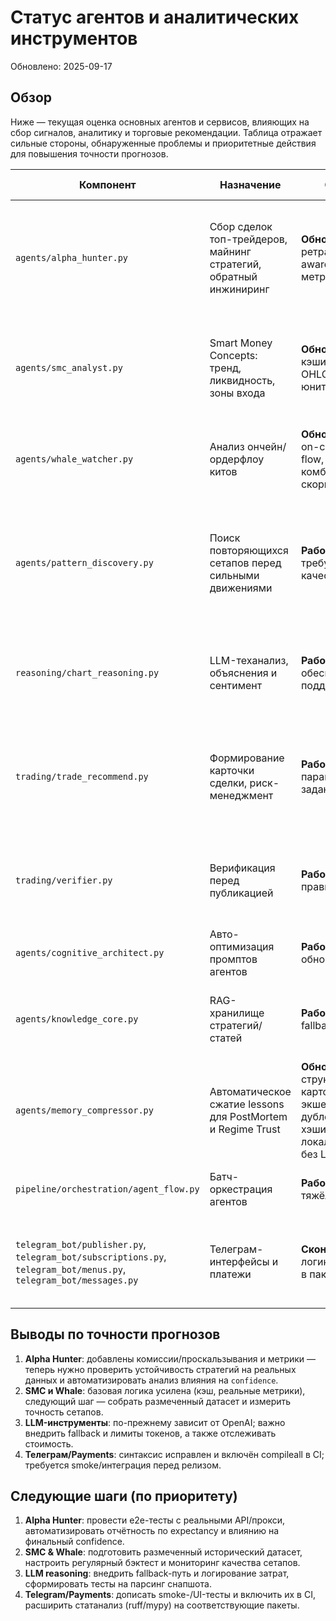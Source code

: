 # Статус агентов и аналитических инструментов

Обновлено: 2025-09-17

## Обзор

Ниже — текущая оценка основных агентов и сервисов, влияющих на сбор сигналов, аналитику и торговые рекомендации. Таблица отражает сильные стороны, обнаруженные проблемы и приоритетные действия для повышения точности прогнозов.

| Компонент | Назначение | Состояние | Риски/проблемы | Рекомендованные действия |
|-----------|------------|-----------|----------------|--------------------------|
| `agents/alpha_hunter.py` | Сбор сделок топ-трейдеров, майнинг стратегий, обратный инжиниринг | **Обновлён**: HTTP с ретраями, cost-aware бэктест, метрики влияния | Всё ещё зависим от публичных API и качества данных, нет e2e-интеграционных тестов | Подготовить стабилизацию источников (прокси/кэш), оценить влияние стратегий на PnL по факту, расширить тесты (network mocks) |
| `agents/smc_analyst.py` | Smart Money Concepts: тренд, ликвидность, зоны входа | **Обновлён**: кэширование OHLCV, покрыт юнит-тестами | Логика SMC остаётся эвристической, требуется валидация на реальных эпизодах | Собрать размеченные кейсы, калибровать правила (sweep/CHOCH), добавить бэктест точности |
| `agents/whale_watcher.py` | Анализ ончейн/ордерфлоу китов | **Обновлён**: ingest on-chain + order flow, комбинированный скоринг | Качество зависит от доступности Dune/ccxt, нужны дополнительные признаки и таргет | Расширить набор источников, внедрить контроль качества сигналов и мониторинг Precision/Recall |
| `agents/pattern_discovery.py` | Поиск повторяющихся сетапов перед сильными движениями | **Работает**, но требует контроля качества | Зависит от LLM; нет ограничений на частоту запросов; критерии успеха фиксированы | Добавить лимиты/кэш для ccxt, логику повторных попыток, расширить статистические проверки (например, U-тест), хранить отчеты о качестве |
| `reasoning/chart_reasoning.py` | LLM-теханализ, объяснения и сентимент | **Работает**, обеспечивает RAG-поддержку | Полностью зависит от OpenAI, нет fallback; конфиденциальность данных | Добавить локальный режим/температуру из конфига, подготовить юнит-тесты на парсинг снапшота |
| `trading/trade_recommend.py` | Формирование карточки сделки, риск-менеджмент | **Работает**, но параметры жестко заданы | Расчет размера позиции игнорирует плечо и контрактные спецификации; порог `proba_up` жесткий | Ввести конфигурацию по символам, добавлять проскальзывание/комиссию, пересмотреть формулу confidence |
| `trading/verifier.py` | Верификация перед публикацией | **Работает**, простые правила | Порог ширины интервала фиксирован, не масштабируется по таймфрейму; нет журналирования отказов | Добавить метрики отказов, привязать пороги к ATR/волатильности |
| `agents/cognitive_architect.py` | Авто-оптимизация промптов агентов | **Работает**, обновляет конфиги | Нет логирования версий промптов, нет оценки эффекта | Вести changelog, валидировать JSON до записи |
| `agents/knowledge_core.py` | RAG-хранилище стратегий/статей | **Работает**, есть fallback | Для HTTP-источников требуется явное разрешение, нет очистки устаревших документов | Добавить планировщик пересборки, тесты на хэш-модель |
| `agents/memory_compressor.py` | Автоматическое сжатие lessons для PostMortem и Regime Trust | **Обновлён**: структурированные карточки с экшенами, фильтр дублей, хэширование, локальный fallback без LLM | Качество fallback зависит от полноты run_summaries, требуется калибровка текстов и контроль размера метаданных | Развить хранение структурных полей в БД и добавить метрики качества уроков |
| `pipeline/orchestration/agent_flow.py` | Батч-оркестрация агентов | **Работает**, но тяжёлый | Нет изоляции ошибок, повторяет ccxt вызовы | Ввести кэш цен, переносить тяжелые шаги в ingest |
| `telegram_bot/publisher.py`, `telegram_bot/subscriptions.py`, `telegram_bot/menus.py`, `telegram_bot/messages.py` | Телеграм-интерфейсы и платежи | **Сконсолидировано**: логика перенесена в пакет Telegram | Нужны UI/интеграционные тесты, контроль локализаций | Подключить линтеры в CI (compileall), покрыть критические колбэки smoke-тестами |

## Выводы по точности прогнозов

1. **Alpha Hunter**: добавлены комиссии/проскальзывания и метрики — теперь нужно проверить устойчивость стратегий на реальных данных и автоматизировать анализ влияния на `confidence`.
2. **SMC и Whale**: базовая логика усилена (кэш, реальные метрики), следующий шаг — собрать размеченный датасет и измерить точность сетапов.
3. **LLM-инструменты**: по-прежнему зависит от OpenAI; важно внедрить fallback и лимиты токенов, а также отслеживать стоимость.
4. **Телеграм/Payments**: синтаксис исправлен и включён compileall в CI; требуется smoke/интеграция перед релизом.

## Следующие шаги (по приоритету)

1. **Alpha Hunter**: провести e2e-тесты с реальными API/прокси, автоматизировать отчётность по expectancy и влиянию на финальный confidence.
2. **SMC & Whale**: подготовить размеченный исторический датасет, настроить регулярный бэктест и мониторинг качества сетапов.
3. **LLM reasoning**: внедрить fallback-путь и логирование затрат, сформировать тесты на парсинг снапшота.
4. **Telegram/Payments**: дописать smoke-/UI-тесты и включить их в CI, расширить статанализ (ruff/mypy) на соответствующие пакеты.
